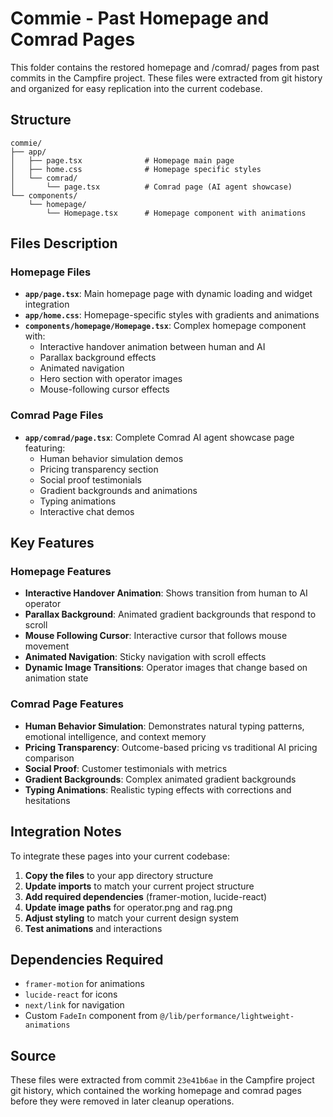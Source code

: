 # Commie - Past Homepage and Comrad Pages

This folder contains the restored homepage and /comrad/ pages from past commits in the Campfire project. These files were extracted from git history and organized for easy replication into the current codebase.

## Structure

```
commie/
├── app/
│   ├── page.tsx              # Homepage main page
│   ├── home.css              # Homepage specific styles
│   └── comrad/
│       └── page.tsx          # Comrad page (AI agent showcase)
└── components/
    └── homepage/
        └── Homepage.tsx      # Homepage component with animations
```

## Files Description

### Homepage Files
- **`app/page.tsx`**: Main homepage page with dynamic loading and widget integration
- **`app/home.css`**: Homepage-specific styles with gradients and animations
- **`components/homepage/Homepage.tsx`**: Complex homepage component with:
  - Interactive handover animation between human and AI
  - Parallax background effects
  - Animated navigation
  - Hero section with operator images
  - Mouse-following cursor effects

### Comrad Page Files
- **`app/comrad/page.tsx`**: Complete Comrad AI agent showcase page featuring:
  - Human behavior simulation demos
  - Pricing transparency section
  - Social proof testimonials
  - Gradient backgrounds and animations
  - Typing animations
  - Interactive chat demos

## Key Features

### Homepage Features
- **Interactive Handover Animation**: Shows transition from human to AI operator
- **Parallax Background**: Animated gradient backgrounds that respond to scroll
- **Mouse Following Cursor**: Interactive cursor that follows mouse movement
- **Animated Navigation**: Sticky navigation with scroll effects
- **Dynamic Image Transitions**: Operator images that change based on animation state

### Comrad Page Features
- **Human Behavior Simulation**: Demonstrates natural typing patterns, emotional intelligence, and context memory
- **Pricing Transparency**: Outcome-based pricing vs traditional AI pricing comparison
- **Social Proof**: Customer testimonials with metrics
- **Gradient Backgrounds**: Complex animated gradient backgrounds
- **Typing Animations**: Realistic typing effects with corrections and hesitations

## Integration Notes

To integrate these pages into your current codebase:

1. **Copy the files** to your app directory structure
2. **Update imports** to match your current project structure
3. **Add required dependencies** (framer-motion, lucide-react)
4. **Update image paths** for operator.png and rag.png
5. **Adjust styling** to match your current design system
6. **Test animations** and interactions

## Dependencies Required

- `framer-motion` for animations
- `lucide-react` for icons
- `next/link` for navigation
- Custom `FadeIn` component from `@/lib/performance/lightweight-animations`

## Source

These files were extracted from commit `23e41b6ae` in the Campfire project git history, which contained the working homepage and comrad pages before they were removed in later cleanup operations. 